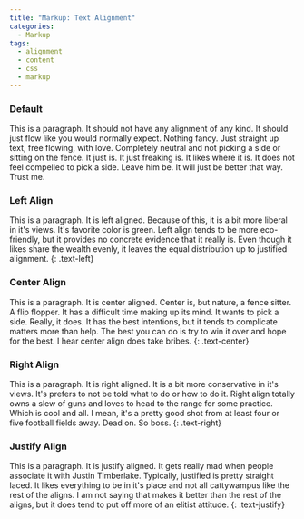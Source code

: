 ```yaml
---
title: "Markup: Text Alignment"
categories:
  - Markup
tags:
  - alignment
  - content
  - css
  - markup
---
```


### Default

This is a paragraph. It should not have any alignment of any kind. It should just flow like you would normally expect. Nothing fancy. Just straight up text, free flowing, with love. Completely neutral and not picking a side or sitting on the fence. It just is. It just freaking is. It likes where it is. It does not feel compelled to pick a side. Leave him be. It will just be better that way. Trust me.

### Left Align

This is a paragraph. It is left aligned. Because of this, it is a bit more liberal in it's views. It's favorite color is green. Left align tends to be more eco-friendly, but it provides no concrete evidence that it really is. Even though it likes share the wealth evenly, it leaves the equal distribution up to justified alignment.
{: .text-left}

### Center Align

This is a paragraph. It is center aligned. Center is, but nature, a fence sitter. A flip flopper. It has a difficult time making up its mind. It wants to pick a side. Really, it does. It has the best intentions, but it tends to complicate matters more than help. The best you can do is try to win it over and hope for the best. I hear center align does take bribes.
{: .text-center}

### Right Align

This is a paragraph. It is right aligned. It is a bit more conservative in it's views. It's prefers to not be told what to do or how to do it. Right align totally owns a slew of guns and loves to head to the range for some practice. Which is cool and all. I mean, it's a pretty good shot from at least four or five football fields away. Dead on. So boss.
{: .text-right}

### Justify Align

This is a paragraph. It is justify aligned. It gets really mad when people associate it with Justin Timberlake. Typically, justified is pretty straight laced. It likes everything to be in it's place and not all cattywampus like the rest of the aligns. I am not saying that makes it better than the rest of the aligns, but it does tend to put off more of an elitist attitude.
{: .text-justify}